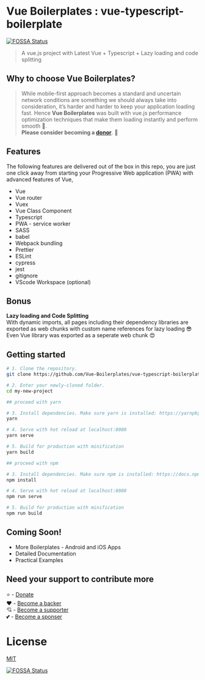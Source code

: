 # Vue Boilerplates : vue-typescript-boilerplate
[![FOSSA Status](https://app.fossa.com/api/projects/git%2Bgithub.com%2FVue-Boilerplates%2Fvue-typescript-boilerplate.svg?type=shield)](https://app.fossa.com/projects/git%2Bgithub.com%2FVue-Boilerplates%2Fvue-typescript-boilerplate?ref=badge_shield)


> A vue.js project with Latest Vue + Typescript + Lazy loading and code splitting

## Why to choose Vue Boilerplates?
> While mobile-first approach becomes a standard and uncertain network conditions are something we should always take into consideration, it’s harder and harder to keep your application loading fast. Hence **Vue Boilerplates** was built with vue.js performance optimization techniques that make them loading instantly and perform smooth :rocket:.  
**Please consider becoming a [donor](https://opencollective.com/vue-boilerplates)**. :pray:

## Features
The following features are delivered out of the box in this repo, you are just one click away from starting your Progressive Web application (PWA) with advanced features of Vue,

- Vue
- Vue router
- Vuex
- Vue Class Component
- Typescript
- PWA - service worker
- SASS
- babel
- Webpack bundling
- Prettier
- ESLint
- cypress
- jest
- gitignore
- VScode Workspace (optional)

## Bonus
**Lazy loading and Code Splitting**  
With dynamic imports, all pages including their dependency libraries are exported as web chunks with custom name references for lazy loading :sunglasses:  
Even Vue library was exported as a seperate web chunk :heart_eyes:

## Getting started

```bash
# 1. Clone the repository.
git clone https://github.com/Vue-Boilerplates/vue-typescript-boilerplate.git my-new-project

# 2. Enter your newly-cloned folder.
cd my-new-project

```

```bash
## proceed with yarn

# 3. Install dependencies. Make sure yarn is installed: https://yarnpkg.com/lang/en/docs/install
yarn

# 4. Serve with hot reload at localhost:8080
yarn serve

# 5. Build for production with minification
yarn build
```


```bash
## proceed with npm

# 3. Install dependencies. Make sure npm is installed: https://docs.npmjs.com/downloading-and-installing-node-js-and-npm
npm install

# 4. Serve with hot reload at localhost:8080
npm run serve

# 5. Build for production with minification
npm run build
```

## Coming Soon!
 - More Boilerplates - Android and iOS Apps
 - Detailed Documentation
 - Practical Examples

## Need your support to contribute more
 :star: - [Donate](https://opencollective.com/vue-boilerplates)  
 :heart: - [Become a backer](https://opencollective.com/vue-boilerplates)  
 :cupid: - [Become a supporter](https://opencollective.com/vue-boilerplates)  
 :two_hearts: - [Become a sponser](https://opencollective.com/vue-boilerplates)  

# License
[MIT](LICENSE)


[![FOSSA Status](https://app.fossa.com/api/projects/git%2Bgithub.com%2FVue-Boilerplates%2Fvue-typescript-boilerplate.svg?type=large)](https://app.fossa.com/projects/git%2Bgithub.com%2FVue-Boilerplates%2Fvue-typescript-boilerplate?ref=badge_large)